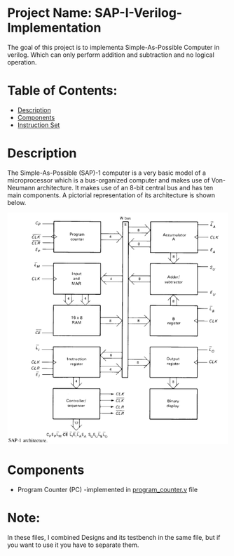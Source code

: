 # Project Name: SAP-I-Verilog-Implementation
  The goal of this project is to implementa Simple-As-Possible Computer in verilog. Which can only perform addition and subtraction and no logical operation.
  
# Table of Contents:

- [Description](#description)
- [Components](#components)
- [Instruction Set](#instruction-set)

# Description
The Simple-As-Possible (SAP)-1 computer is a very basic model of a microprocessor which is a bus-organized computer and makes use of Von-Neumann architecture. It makes use of an 8-bit central bus and has ten main components. A pictorial representation of its architecture is shown below.


![Architecture](Architecture.PNG)

# Components

- Program Counter (PC)
  -implemented in [program_counter.v](./program_counter.v) file

# Note:
In these files, I combined Designs and its testbench in the same file, but if you want to use it you have to separate them.
